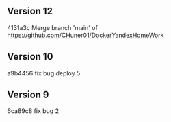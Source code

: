 ## Version 12

4131a3c Merge branch 'main' of https://github.com/CHuner01/DockerYandexHomeWork

## Version 10

a9b4456 fix bug deploy 5

## Version 9

6ca89c8 fix bug 2
